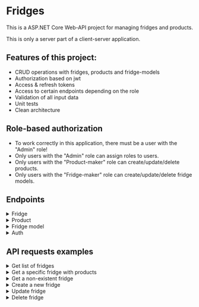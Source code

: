 # Fridges

This is a ASP.NET Core Web-API project for managing fridges and products.

This is only a server part of a client-server application.

## Features of this project:
- CRUD operations with fridges, products and fridge-models
- Authorization based on jwt
- Access & refresh tokens
- Access to certain endpoints depending on the role
- Validation of all input data
- Unit tests
- Clean architecture

## Role-based authorization
- To work correctly in this application, there must be a user with the "Admin" role!
- Only users with the "Admin" role can assign roles to users.
- Only users with the "Product-maker" role can create/update/delete products.
- Only users with the "Fridge-maker" role can create/update/delete fridge models.

## Endpoints

<details><summary>Fridge</summary>
    
  `GET` **Get all fridges** - *{host}/api/fridges/*
  
  `GET` **Get products in fridge** - *{host}/api/fridges/{id}*
  
  `POST` **Create new fridge** - *{host}/api/fridges/*
  
  `PUT` **Update fridge** - *{host}/api/fridges/*
  
  `DELETE` **Delete fridge** - *{host}/api/fridges/{id}*
  
  `POST` **Add products** - *{host}/api/fridges/{fridge-id}/products/*
  
  `DELETE` **Remove products** - *{host}/api/fridges/{fridge-id}/products/{product-id}*
  
  `PATCH` **Update quantity** - *{host}/api/fridges/*
</details>

<details><summary>Product</summary>

  `GET` **Get all products** - *{host}/api/products/*
  
  `GET` **Get single product** - *{host}/api/products/{id}*
  
  `POST` **Create new product** - *{host}/api/products/*
  
  `PUT` **Update product** - *{host}/api/products/*
  
  `DELETE` **Delete product** - *{host}/api/products/{id}* 
</details>

<details><summary>Fridge model</summary>

  `GET` **Get all fridge models** - *{host}/api/fridge-models/*
  
  `GET` **Get single fridge model** - *{host}/api/fridge-models/{id}*
  
  `POST` **Create new fridge model** - *{host}/api/fridge-models/*
  
  `PUT` **Update fridge model** - *{host}/api/fridge-models/*
  
  `DELETE` **Delete fridge model** - *{host}/api/fridge-models/{id}*
</details>

<details><summary>Auth</summary>

  `GET` **Get all users** - *{host}/api/auth/users/*
  
  `GET` **Get all roles** - *{host}/api/auth/roles/*
  
  `POST` **Register** - *{host}/api/auth/register*
  
  `POST` **Login** - *{host}/api/auth/login*
  
  `GET` **Refresh token** - *{host}/api/auth/refresh-token*
  
  `POST` **Give role** - *{host}/api/auth/give-role*
</details>


## API requests examples
    
  <details>
  <summary>Get list of fridges</summary>
  
  ### Request

  `GET /api/fridges/`

  ### Response
  ```
  [
    {
        "id": "7f518f88-994f-4367-ab56-c76723c97c91",
        "name": "Iron Box",
        "ownerName": "o_o",
        "fridgeModel": {
            "id": "71880368-2643-4802-a9aa-5b953cc22fbd",
            "name": "ATLANT ХМ 4624-101",
            "year": 2021
        }
    },
    {
        "id": "afca670a-8cb5-4165-85fd-c7b62dfd8e62",
        "name": "Refridgerator-3000",
        "ownerName": "Mike",
        "fridgeModel": {
            "id": "a6d1ab78-9b6c-4c11-b602-d0793d0033b2",
            "name": "Indesit ITR 4200 W",
            "year": 2009
        }
    }
  ]
  ```
  </details>

  <details>
    <summary>Get a specific fridge with products</summary>

  ### Request

  `GET /api/fridges/7f518f88-994f-4367-ab56-c76723c97c91`

  ### Response
  ```
     {
      "fridge": {
          "id": "7f518f88-994f-4367-ab56-c76723c97c91",
          "name": "Iron Box",
          "ownerName": "o_o",
          "fridgeModel": {
              "id": "71880368-2643-4802-a9aa-5b953cc22fbd",
              "name": "ATLANT ХМ 4624-101",
              "year": 2021
          }
      },
      "products": [
          {
              "product": {
                  "id": "6b4a60a5-4c64-4530-b8e9-d4f63468a34a",
                  "name": "Ice cream",
                  "defaultQuantity": 1
              },
              "quantity": 5
          },
          {
              "product": {
                  "id": "925d4328-b60b-4a2a-90cc-f39229b9a279",
                  "name": "chicken",
                  "defaultQuantity": 2
              },
              "quantity": 2
          }
      ]
  }
  ```
  </details>

  <details>
    <summary>Get a non-existent fridge</summary>

  ### Request

  `GET /api/fridges/55afa767-a35b-4687-9317-919e481ccfd4`

  ### Response
  ```
  {
      "error": "Fridge not found."
  }
  ```
  </details>

  <details>
    <summary>Create a new fridge</summary>

  ### Request

  `POST /api/fridges/`
  #### Body
  ```
  {
      "name": "New fridge",
      "ownerName": "Pedro",
      "fridgeModelId": "a6d1ab78-9b6c-4c11-b602-d0793d0033b2"
  }
  ```

  ### Response
  ```
  {
      "id": "264d6499-7977-447e-8a7b-a4ac1c6c801c",
      "name": "New fridge",
      "ownerName": "Pedro",
      "fridgeModel": {
          "id": "a6d1ab78-9b6c-4c11-b602-d0793d0033b2",
          "name": "Indesit ITR 4200 W",
          "year": 2009
      }
  }
  ```
  </details>

  <details>
    <summary>Update fridge</summary>

  ### Request

  `PUT /api/fridges/`
  #### Body
  ```
  {
      "id": "264d6499-7977-447e-8a7b-a4ac1c6c801c",
      "name": "New fridge",
      "ownerName": "Elsa",
      "fridgeModelId": "a6d1ab78-9b6c-4c11-b602-d0793d0033b2"
  }
  ```

  ### Response
  ```
  {
      "id": "264d6499-7977-447e-8a7b-a4ac1c6c801c",
      "name": "New fridge",
      "ownerName": "Elsa",
      "fridgeModel": {
          "id": "a6d1ab78-9b6c-4c11-b602-d0793d0033b2",
          "name": "Indesit ITR 4200 W",
          "year": 2009
      }
  }
  ```
  </details>

  <details>
    <summary>Delete fridge</summary>

  ### Request

  `DELETE /api/fridges/264d6499-7977-447e-8a7b-a4ac1c6c801c`

  ### Response 
  <sup>(204 No Content)</sup>
  </details

